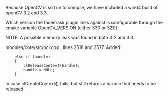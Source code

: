 Because OpenCV is so fun to compile, we have included a win64 build of openCV 3.2 and 3.3.

Which version the facemask plugin links against is configurable through the cmake variable OpenCV_VERSION (either 330 or 320).

NOTE: A possible memory leak was found in both 3.2 and 3.3. 

modules/core/src/ocl.cpp , lines 2518 and 2577. Added: 

		else if (handle)
		{
			clReleaseContext(handle);
			handle = NULL;
		}

In case clCreateContext() fails, but still returns a handle that needs to be released.